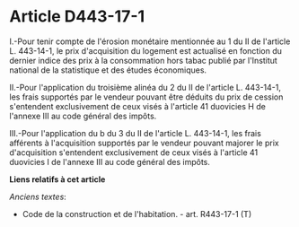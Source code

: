 # Article D443-17-1

I.-Pour tenir compte de l'érosion monétaire mentionnée au 1 du II de l'article L. 443-14-1, le prix d'acquisition du logement
est actualisé en fonction du dernier indice des prix à la consommation hors tabac publié par l'Institut national de la
statistique et des études économiques. 

II.-Pour l'application du troisième alinéa du 2 du II de l'article L. 443-14-1, les frais supportés par le vendeur pouvant
être déduits du prix de cession s'entendent exclusivement de ceux visés à l'article 41 duovicies H de l'annexe III au code
général des impôts. 

III.-Pour l'application du b du 3 du II de l'article L. 443-14-1, les frais afférents à l'acquisition supportés par le
vendeur pouvant majorer le prix d'acquisition s'entendent exclusivement de ceux visés à l'article 41 duovicies I de l'annexe
III au code général des impôts.

**Liens relatifs à cet article**

_Anciens textes_:

  - Code de la construction et de l'habitation. - art. R443-17-1 (T)
